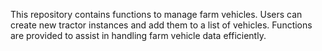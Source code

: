 This repository contains functions to manage farm vehicles. Users can create new tractor instances and add them to a list of vehicles. Functions are provided to assist in handling farm vehicle data efficiently.
